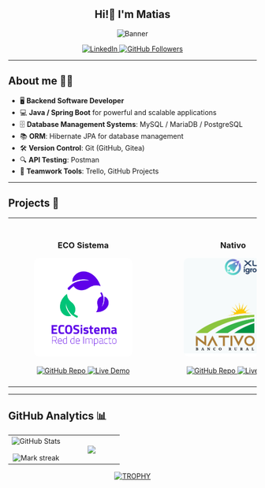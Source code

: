 ## <div align="center">Hi!👋 I'm Matias </div>

<p align="center">
  <img src="https://github.com/user-attachments/assets/68b71ec1-eeb9-42b0-8da5-867f89554098" alt="Banner" />
</p>


<div align="center">
  <a href="https://www.linkedin.com/in/mnm-dev" target="_blank">
    <img src="https://img.shields.io/badge/-LinkedIn-blue?style=flat-square&logo=Linkedin&logoColor=white" alt="LinkedIn" />
  </a>
  <a href="https://github.com/mdev-repos?tab=followers">
    <img src="https://img.shields.io/github/followers/mdev-repos?label=GitHub%20Followers&style=flat-square" alt="GitHub Followers" />
  </a>
</div>

---

## About me 👨‍💻

- 🖥️ **Backend Software Developer**
- 💻 **Java / Spring Boot** for powerful and scalable applications
- 🗄️ **Database Management Systems**: MySQL / MariaDB / PostgreSQL
- 📚 **ORM**: Hibernate JPA for database management
- 🛠️ **Version Control**: Git (GitHub, Gitea)
- 🔍 **API Testing**: Postman
- 🤝 **Teamwork Tools**: Trello, GitHub Projects

---

## Projects 🚀

<div align="center">
  <table border="0" cellpadding="15"> <!-- Eliminamos los bordes y agregamos más espaciado -->
    <tr>
      <td>
        <div style="border: 0px; border-radius: 10px; padding: 20px; width: 250px; text-align: center;"> <!-- Borde transparente -->
          <h3>ECO Sistema</h3>
          <a href="https://github.com/mdev-repos/EcoSistema-WebApp-v01">
            <img src="https://github.com/mdev-repos/mdev-repos/blob/main/assets/ECOSistema-00.png" alt="Project Screenshot" style="width: 200px; height: 200px; object-fit: cover; border-radius: 10px;">
          </a>
          <br/><br/>
          <a href="https://github.com/mdev-repos/EcoSistema-WebApp-v01">
            <img src="https://img.shields.io/badge/GitHub%20Repo-FF5722?style=flat-square&logo=github&logoColor=white" alt="GitHub Repo" />
          </a>
          <a href="#">
            <img src="https://img.shields.io/badge/Live%20Demo-00C853?style=flat-square&logo=rocket&logoColor=white" alt="Live Demo" />
          </a>
        </div>
      </td>
      <td>
        <div style="border: 0px; border-radius: 10px; padding: 20px; width: 250px; text-align: center;">
          <h3>Nativo</h3>
          <a href="https://github.com/igrowker/i003-nativo-back">
            <img src="https://github.com/mdev-repos/mdev-repos/blob/main/assets/Nativo-01.png" alt="Project Screenshot" style="width: 200px; height: 200px; object-fit: cover; border-radius: 10px;">
          </a>
          <br/><br/>
          <a href="https://github.com/igrowker/i003-nativo-back">
            <img src="https://img.shields.io/badge/GitHub%20Repo-FF5722?style=flat-square&logo=github&logoColor=white" alt="GitHub Repo" />
          </a>
          <a href="#">
            <img src="https://img.shields.io/badge/Live%20Demo-00C853?style=flat-square&logo=rocket&logoColor=white" alt="Live Demo" />
          </a>
        </div>
      </td>
      <td>
        <div style="border: 0px; border-radius: 10px; padding: 20px; width: 250px; text-align: center;">
          <h3>Bazar (TodoCode)</h3>
          <a href="https://github.com/mdev-repos/bazar-API-CourseProject">
            <img src="https://github.com/mdev-repos/mdev-repos/blob/main/assets/BazarTodoCode-00.png" alt="Project Screenshot" style="width: 200px; height: 200px; object-fit: cover; border-radius: 10px;">
          </a>
          <br/><br/>
          <a href="https://github.com/mdev-repos/bazar-API-CourseProject">
            <img src="https://img.shields.io/badge/GitHub%20Repo-FF5722?style=flat-square&logo=github&logoColor=white" alt="GitHub Repo" />
          </a>
          <a href="#">
            <img src="https://img.shields.io/badge/Live%20Demo-00C853?style=flat-square&logo=rocket&logoColor=white" alt="Live Demo" />
          </a>
        </div>
      </td>
    </tr>
  </table>
</div>

---

## GitHub Analytics 📊
<!--- stats & Trophy (start) -->
<p align="center">
  <!--- stats (start) -->
<table align="center">
<tr border="none">
<td width="50%" align="center">
  
  <img  align="center"  src="https://github-readme-stats.vercel.app/api?username=mdev-repos&show_icons=true&theme=radical" alt="GitHub Stats" />
  <br></br>
  <img  title="🔥 Get streak stats for your profile at git.io/streak-stats" alt="Mark streak" src="https://github-readme-streak-stats.herokuapp.com/?user=mdev-repos&theme=radical" /> 
</td>

<td width="50%" align="center">

  <img  align="center"  src="https://github-readme-stats.vercel.app/api/top-langs/?username=mdev-repos&layout=compact&theme=radical"/>
  
  </td>
</tr>
</table>
<!--- stats (end) -->

<!--- trophy (start) -->
<div align=center>
  <a href="https://github.com/ryo-ma/github-profile-trophy" title="Go to Source">
      <img align="center" width=84% src="https://github-profile-trophy.vercel.app/?username=1010nishant&theme=radical&row=1&column=7&margin-h=15&margin-w=5&no-bg=true" alt="TROPHY" />
    </a>
</div>
<!--- trophy (start) -->


</p>        
<!--- stats (end) -->

<!--
**mdev-repos/mdev-repos** is a ✨ _special_ ✨ repository because its `README.md` (this file) appears on your GitHub profile.

Here are some ideas to get you started:

- 🔭 I’m currently working on ...
- 🌱 I’m currently learning ...
- 👯 I’m looking to collaborate on ...
- 🤔 I’m looking for help with ...
- 💬 Ask me about ...
- 📫 How to reach me: ...
- 😄 Pronouns: ...
- ⚡ Fun fact: ...
-->
